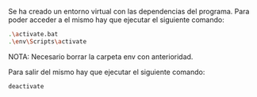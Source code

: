 Se ha creado un entorno virtual con las dependencias del programa.
Para poder acceder a el mismo hay que ejecutar el siguiente comando:
```bash
.\activate.bat
.\env\Scripts\activate
```
NOTA: Necesario borrar la carpeta env con anterioridad.


Para salir del mismo hay que ejecutar el siguiente comando:
```bash
deactivate
```